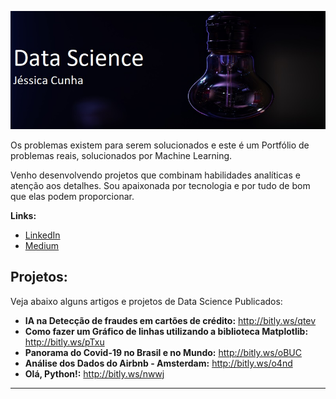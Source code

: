 

<p align="left">
  <img src="imagem.jpg" >
</p>



Os problemas existem para serem solucionados e 
este é um Portfólio de problemas reais, solucionados por Machine Learning.

Venho desenvolvendo projetos que combinam habilidades analíticas e atenção aos detalhes. 
Sou apaixonada por tecnologia e por tudo de bom que elas podem proporcionar.



**Links:**
* [LinkedIn](https://www.linkedin.com/in/j%C3%A9ssica-cunha/)
* [Medium](https://medium.com/@jessicacunha.jsc)


## Projetos:
Veja abaixo alguns artigos e projetos de Data Science Publicados:

* **IA na Detecção de fraudes em cartões de crédito:** http://bitly.ws/qtev
* **Como fazer um Gráfico de linhas utilizando a biblioteca Matplotlib:** http://bitly.ws/pTxu
* **Panorama do Covid-19 no Brasil e no Mundo:** http://bitly.ws/oBUC
* **Análise dos Dados do Airbnb - Amsterdam:** http://bitly.ws/o4nd
* **Olá, Python!:** http://bitly.ws/nwwj





---



